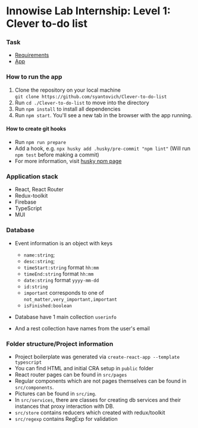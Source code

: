 # Innowise Lab Internship: Level 1: Clever to-do list

### Task
- [Requirements](https://github.com/syantovich/Clever-to-do-list)
- [App](https://ephemeral-axolotl-7542d8.netlify.app/)

### How to run the app
1. Clone the repository on your local machine  
 `git clone https://github.com/syantovich/Clever-to-do-list` 
2. Run `cd ./Clever-to-do-list` to move into the directory   
3. Run `npm install` to install all dependencies  
4. Run `npm start`. You'll see a new tab in the browser with the app running.


#### How to create git hooks
- Run `npm run prepare`
- Add a hook, e.g. `npx husky add .husky/pre-commit "npm lint"` (Will run `npm test` before making a commit)
- For more information, visit [husky npm page](https://www.npmjs.com/package/husky)

### Application stack
- React, React Router
- Redux-toolkit
- Firebase
- TypeScript
- MUI

### Database

- Event information is an object with keys
   - `name:string`;
   - `desc:string`;
   - `timeStart:string` format `hh:mm`
   - `timeEnd:string` format `hh:mm`
   - `date:string` format `yyyy-mm-dd`
   - `id:string`
   - `important` corresponds to one of `not_matter,very_important,important`
   - `isFinished:boolean`
  
- Database have 1 main collection `userinfo` 
- And a rest collection have names from the user's email

### Folder structure/Project information
- Project boilerplate was generated via `create-react-app --template typescript`
- You can find HTML and initial CRA setup in `public` folder
- React router pages can be found in `src/pages`
- Regular components which are not pages themselves can be found in `src/components`.
- Pictures can be found in `src/img`.
- In `src/services`, there are classes for creating db services and their instances that proxy interaction with DB.
- `src/store` contains reducers which created with redux/toolkit
- `src/regexp` contains RegExp for validation